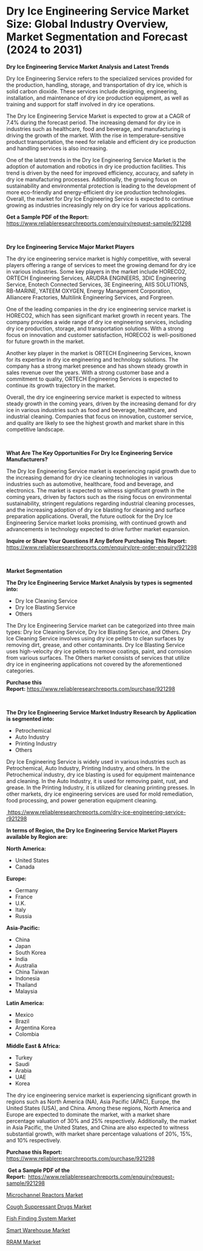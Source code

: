 <p><h1>Dry Ice Engineering Service Market Size: Global Industry Overview, Market Segmentation and Forecast (2024 to 2031)</h1></p><p><strong>Dry Ice Engineering Service Market Analysis and Latest Trends</strong></p>
<p><p>Dry Ice Engineering Service refers to the specialized services provided for the production, handling, storage, and transportation of dry ice, which is solid carbon dioxide. These services include designing, engineering, installation, and maintenance of dry ice production equipment, as well as training and support for staff involved in dry ice operations.</p><p>The Dry Ice Engineering Service Market is expected to grow at a CAGR of 7.4% during the forecast period. The increasing demand for dry ice in industries such as healthcare, food and beverage, and manufacturing is driving the growth of the market. With the rise in temperature-sensitive product transportation, the need for reliable and efficient dry ice production and handling services is also increasing.</p><p>One of the latest trends in the Dry Ice Engineering Service Market is the adoption of automation and robotics in dry ice production facilities. This trend is driven by the need for improved efficiency, accuracy, and safety in dry ice manufacturing processes. Additionally, the growing focus on sustainability and environmental protection is leading to the development of more eco-friendly and energy-efficient dry ice production technologies. Overall, the market for Dry Ice Engineering Service is expected to continue growing as industries increasingly rely on dry ice for various applications.</p></p>
<p><strong>Get a Sample PDF of the Report:&nbsp;</strong> <a href="https://www.reliableresearchreports.com/enquiry/request-sample/921298">https://www.reliableresearchreports.com/enquiry/request-sample/921298</a></p>
<p>&nbsp;</p>
<p><strong>Dry Ice Engineering Service Major Market Players</strong></p>
<p><p>The dry ice engineering service market is highly competitive, with several players offering a range of services to meet the growing demand for dry ice in various industries. Some key players in the market include HORECO2, ORTECH Engineering Services, ARUDRA ENGINEERS, 3DIC Engineering Service, Enotech Connected Services, 3E Engineering, AIIS SOLUTIONS, RB-MARINE, YATEEM OXYGEN, Energy Management Corporation, Alliancere Fractories, Multilink Engineering Services, and Forgreen.</p><p>One of the leading companies in the dry ice engineering service market is HORECO2, which has seen significant market growth in recent years. The company provides a wide range of dry ice engineering services, including dry ice production, storage, and transportation solutions. With a strong focus on innovation and customer satisfaction, HORECO2 is well-positioned for future growth in the market.</p><p>Another key player in the market is ORTECH Engineering Services, known for its expertise in dry ice engineering and technology solutions. The company has a strong market presence and has shown steady growth in sales revenue over the years. With a strong customer base and a commitment to quality, ORTECH Engineering Services is expected to continue its growth trajectory in the market.</p><p>Overall, the dry ice engineering service market is expected to witness steady growth in the coming years, driven by the increasing demand for dry ice in various industries such as food and beverage, healthcare, and industrial cleaning. Companies that focus on innovation, customer service, and quality are likely to see the highest growth and market share in this competitive landscape.</p></p>
<p>&nbsp;</p>
<p><strong>What Are The Key Opportunities For Dry Ice Engineering Service Manufacturers?</strong></p>
<p><p>The Dry Ice Engineering Service market is experiencing rapid growth due to the increasing demand for dry ice cleaning technologies in various industries such as automotive, healthcare, food and beverage, and electronics. The market is expected to witness significant growth in the coming years, driven by factors such as the rising focus on environmental sustainability, stringent regulations regarding industrial cleaning processes, and the increasing adoption of dry ice blasting for cleaning and surface preparation applications. Overall, the future outlook for the Dry Ice Engineering Service market looks promising, with continued growth and advancements in technology expected to drive further market expansion.</p></p>
<p><strong>Inquire or Share Your Questions If Any Before Purchasing This Report:</strong> <a href="https://www.reliableresearchreports.com/enquiry/pre-order-enquiry/921298">https://www.reliableresearchreports.com/enquiry/pre-order-enquiry/921298</a></p>
<p>&nbsp;</p>
<p><strong>Market Segmentation</strong></p>
<p><strong>The Dry Ice Engineering Service Market Analysis by types is segmented into:</strong></p>
<p><ul><li>Dry Ice Cleaning Service</li><li>Dry Ice Blasting Service</li><li>Others</li></ul></p>
<p><p>The Dry Ice Engineering Service market can be categorized into three main types: Dry Ice Cleaning Service, Dry Ice Blasting Service, and Others. Dry Ice Cleaning Service involves using dry ice pellets to clean surfaces by removing dirt, grease, and other contaminants. Dry Ice Blasting Service uses high-velocity dry ice pellets to remove coatings, paint, and corrosion from various surfaces. The Others market consists of services that utilize dry ice in engineering applications not covered by the aforementioned categories.</p></p>
<p><strong>Purchase this Report:&nbsp;</strong><a href="https://www.reliableresearchreports.com/purchase/921298">https://www.reliableresearchreports.com/purchase/921298</a></p>
<p>&nbsp;</p>
<p><strong>The Dry Ice Engineering Service Market Industry Research by Application is segmented into:</strong></p>
<p><ul><li>Petrochemical</li><li>Auto Industry</li><li>Printing Industry</li><li>Others</li></ul></p>
<p><p>Dry Ice Engineering Service is widely used in various industries such as Petrochemical, Auto Industry, Printing Industry, and others. In the Petrochemical industry, dry ice blasting is used for equipment maintenance and cleaning. In the Auto Industry, it is used for removing paint, rust, and grease. In the Printing Industry, it is utilized for cleaning printing presses. In other markets, dry ice engineering services are used for mold remediation, food processing, and power generation equipment cleaning.</p></p>
<p><a href="https://www.reliableresearchreports.com/dry-ice-engineering-service-r921298">&nbsp;https://www.reliableresearchreports.com/dry-ice-engineering-service-r921298</a></p>
<p><strong>In terms of Region, the Dry Ice Engineering Service Market Players available by Region are:</strong></p>
<p>
    <p> <strong> North America: </strong>
        <ul>
            <li>United States</li>
            <li>Canada</li>
        </ul>
        </p> 
    <p> <strong> Europe: </strong>
        <ul>
            <li>Germany</li>
            <li>France</li>
            <li>U.K.</li>
            <li>Italy</li>
            <li>Russia</li>
        </ul>
        </p> 
    <p> <strong> Asia-Pacific: </strong>
        <ul>
            <li>China</li>
            <li>Japan</li>
            <li>South Korea</li>
            <li>India</li>
            <li>Australia</li>
            <li>China Taiwan</li>
            <li>Indonesia</li>
            <li>Thailand</li>
            <li>Malaysia</li>
        </ul>
        </p> 
    <p> <strong> Latin America: </strong>
        <ul>
            <li>Mexico</li>
            <li>Brazil</li>
            <li>Argentina Korea</li>
            <li>Colombia</li>
        </ul>
        </p> 
    <p> <strong> Middle East & Africa: </strong>
        <ul>
            <li>Turkey</li>
            <li>Saudi</li>
            <li>Arabia</li>
            <li>UAE</li>
            <li>Korea</li>
        </ul>
    </p>
    </p>
<p><p>The dry ice engineering service market is experiencing significant growth in regions such as North America (NA), Asia Pacific (APAC), Europe, the United States (USA), and China. Among these regions, North America and Europe are expected to dominate the market, with a market share percentage valuation of 30% and 25% respectively. Additionally, the market in Asia Pacific, the United States, and China are also expected to witness substantial growth, with market share percentage valuations of 20%, 15%, and 10% respectively.</p></p>
<p><strong>Purchase this Report: </strong><a href="https://www.reliableresearchreports.com/purchase/921298">https://www.reliableresearchreports.com/purchase/921298</a></p>
<p>&nbsp;<strong>Get a Sample PDF of the Report:&nbsp;&nbsp;</strong><a href="https://www.reliableresearchreports.com/enquiry/request-sample/921298">https://www.reliableresearchreports.com/enquiry/request-sample/921298</a></p>
<p><strong></strong></p>
<p><p><a href="https://github.com/vimar16th/Market-Research-Report-List-6/blob/main/microchannel-reactors-market.md">Microchannel Reactors Market</a></p><p><a href="https://github.com/luckyshygirl/Market-Research-Report-List-6/blob/main/cough-suppressant-drugs-market.md">Cough Suppressant Drugs Market</a></p><p><a href="https://www.linkedin.com/pulse/fish-finding-system-market-size-segmentation-trends-growth-analysis-z8lme?trackingId=IzDxZ3sAQXemkbfD8LAIyQ%3D%3D">Fish Finding System Market</a></p><p><a href="https://github.com/JameTravis/Market-Research-Report-List-6/blob/main/smart-warehouse-market.md">Smart Warehouse Market</a></p><p><a href="https://github.com/markusgodoy/Market-Research-Report-List-4/blob/main/rram-market.md">RRAM Market</a></p></p>